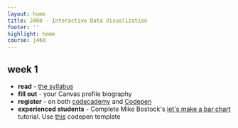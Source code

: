 ```yaml
---
layout: home
title: J460 - Interactive Data Visualization
footer: ''
highlight: home
course: j460
---
```

## week 1
 * __read__ - [the syllabus]({{site.baseurl}}/j460/docs/idv-syllabus.pdf)
 * __fill out__ - your Canvas profile biography
 * __register__ - on both [codecademy](https://www.codecademy.com/learn) and [Codepen](http://codepen.io/)
 * __experienced students__ - Complete Mike Bostock's [let's make a bar chart](https://bost.ocks.org/mike/bar/) tutorial. Use [this](http://codepen.io/mbostock/pen/Jaemg) codepen template
